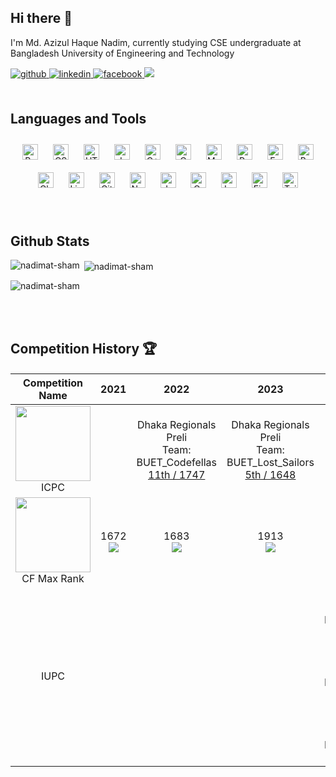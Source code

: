 ## Hi there 👋

I'm Md. Azizul Haque Nadim, currently studying CSE undergraduate at Bangladesh University of Engineering and Technology

<a href="https://github.com/nadimat-sham" target="_blank">
<img src="https://img.shields.io/badge/github-%2324292e.svg?&style=for-the-badge&logo=github&logoColor=white" alt=github style="margin-bottom: 5px;" />
</a>
<a href="https://linkedin.com/in/md-azizul-haque-nadim-848177269" target="_blank">
<img src="https://img.shields.io/badge/linkedin-%231E77B5.svg?&style=for-the-badge&logo=linkedin&logoColor=white" alt=linkedin style="margin-bottom: 5px;" />
</a>
<a href="https://www.facebook.com/azizul.haque.nadim.47" target="_blank">
<img src="https://img.shields.io/badge/facebook-%232E87FB.svg?&style=for-the-badge&logo=facebook&logoColor=white" alt=facebook style="margin-bottom: 5px;" />
</a>  
 <a href="https://codeforces.com/profile/nadim">
 	<img src="https://img.shields.io/badge/Codeforces-445f9d?style=for-the-badge&logo=Codeforces&logoColor=white"/>
 </a>
</br>
</br>

## Languages and Tools  
<div align="center">  
    <a href="https://reactjs.org/" target="_blank"><img style="margin: 10px" src="https://profilinator.rishav.dev/skills-assets/react-original-wordmark.svg" alt="React" height="25" /></a>  
    <a href="https://www.w3schools.com/css/" target="_blank"><img style="margin: 10px" src="https://profilinator.rishav.dev/skills-assets/css3-original-wordmark.svg" alt="CSS3" height="25" /></a>  
    <a href="https://en.wikipedia.org/wiki/HTML5" target="_blank"><img style="margin: 10px" src="https://profilinator.rishav.dev/skills-assets/html5-original-wordmark.svg" alt="HTML5" height="25" /></a>  
    <a href="https://www.javascript.com/" target="_blank"><img style="margin: 10px" src="https://profilinator.rishav.dev/skills-assets/javascript-original.svg" alt="JavaScript" height="25" /></a>  
    <a href="https://www.cplusplus.com/" target="_blank"><img style="margin: 10px" src="https://profilinator.rishav.dev/skills-assets/cplusplus-original.svg" alt="C++" height="25" /></a>  
    <a href="https://www.cprogramming.com/" target="_blank"><img style="margin: 10px" src="https://profilinator.rishav.dev/skills-assets/c-original.svg" alt="C" height="25" /></a>  
    <!-- <a href="https://www.docker.com/" target="_blank"><img style="margin: 10px" src="https://profilinator.rishav.dev/skills-assets/docker-original-wordmark.svg" alt="Docker" height="25" /></a>   -->
    <!-- <a href="https://www.typescriptlang.org/" target="_blank"><img style="margin: 10px" src="https://profilinator.rishav.dev/skills-assets/typescript-original.svg" alt="TypeScript" height="25" /></a>   -->
    <a href="https://www.mysql.com/" target="_blank"><img style="margin: 10px" src="https://profilinator.rishav.dev/skills-assets/mysql-original-wordmark.svg" alt="MySQL" height="25" /></a>  
    <a href="https://www.python.org/" target="_blank"><img style="margin: 10px" src="https://profilinator.rishav.dev/skills-assets/python-original.svg" alt="Python" height="25" /></a>  
    <a href="https://expressjs.com/" target="_blank"><img style="margin: 10px" src="https://profilinator.rishav.dev/skills-assets/express-original-wordmark.svg" alt="Express.js" height="25" /></a>  
    <a href="https://www.gnu.org/software/bash/" target="_blank"><img style="margin: 10px" src="https://profilinator.rishav.dev/skills-assets/gnu_bash-icon.svg" alt="Bash" height="25" /></a>  
    <!-- <a href="https://flask.palletsprojects.com/" target="_blank"><img style="margin: 10px" src="https://profilinator.rishav.dev/skills-assets/flask.png" alt="Flask" height="25" /></a>   -->
    <a href="https://www.chartjs.org/" target="_blank"><img style="margin: 10px" src="https://profilinator.rishav.dev/skills-assets/logo-title.svg" alt="Chart.js" height="25" /></a>  
    <a href="https://www.linux.org/" target="_blank"><img style="margin: 10px" src="https://profilinator.rishav.dev/skills-assets/linux-original.svg" alt="Linux" height="25" /></a>  
    <a href="https://github.com/" target="_blank"><img style="margin: 10px" src="https://profilinator.rishav.dev/skills-assets/git-scm-icon.svg" alt="Git" height="25" /></a>  
    <!-- <a href="https://www.arduino.cc/" target="_blank"><img style="margin: 10px" src="https://profilinator.rishav.dev/skills-assets/arduino.png" alt="Arduino" height="25" /></a>   -->
    <a href="https://nodejs.org/" target="_blank"><img style="margin: 10px" src="https://profilinator.rishav.dev/skills-assets/nodejs-original-wordmark.svg" alt="Node.js" height="25" /></a>  
    <!-- <a href="https://docs.spring.io/spring-framework/docs/3.0.x/reference/expressions.html#:~:text=The%20Spring%20Expression%20Language%20(SpEL,and%20basic%20string%20templating%20functionality." target="_blank"><img style="margin: 10px" src="https://profilinator.rishav.dev/skills-assets/springio-icon.svg" alt="Spring" height="25" /></a>   -->
    <!-- <a href="https://opencv.org/" target="_blank"><img style="margin: 10px" src="https://profilinator.rishav.dev/skills-assets/opencv-icon.svg" alt="OpenCV" height="25" /></a>   -->
    <a href="https://www.java.com/" target="_blank"><img style="margin: 10px" src="https://profilinator.rishav.dev/skills-assets/java-original-wordmark.svg" alt="Java" height="25" /></a>  
    <a href="https://www.oracle.com/in/index.html" target="_blank"><img style="margin: 10px" src="https://profilinator.rishav.dev/skills-assets/oracle-original.svg" alt="Oracle" height="25" /></a>  
    <!-- <a href="https://go.dev/" target="_blank"><img style="margin: 10px" src="https://profilinator.rishav.dev/skills-assets/go-original.svg" alt="Go" height="25" /></a>   -->
    <!-- <a href="https://www.postgresql.org/" target="_blank"><img style="margin: 10px" src="https://profilinator.rishav.dev/skills-assets/postgresql-original-wordmark.svg" alt="PostgreSQL" height="25" /></a>   -->
    <a href="https://www.latex-project.org/" target="_blank"><img style="margin: 10px" src="https://profilinator.rishav.dev/skills-assets/latex.png" alt="LaTeX" height="25" /></a>  
    <a href="https://www.figma.com/" target="_blank"><img style="margin: 10px" src="https://profilinator.rishav.dev/skills-assets/figma-icon.svg" alt="Figma" height="25" /></a>  
    <!-- <a href="https://pytorch.org/" target="_blank"><img style="margin: 10px" src="https://profilinator.rishav.dev/skills-assets/pytorch-icon.svg" alt="pytorch" height="25" /></a>   -->
    <a href="https://www.tailwindcss.com/" target="_blank"><img style="margin: 10px" src="https://profilinator.rishav.dev/skills-assets/tailwindcss.svg" alt="Tailwind CSS" height="25" /></a>  
    <!-- <a href="https://www.prisma.io/" target="_blank"><img style="margin: 10px" src="https://profilinator.rishav.dev/skills-assets/prisma.png" alt="Prisma" height="25" /></a>   -->
    </div>  
</br>
</br>

## Github Stats  
<p><img align="left" src="https://github-readme-stats.vercel.app/api/top-langs?username=nadimat-sham&show_icons=true&locale=en&layout=compact" alt="nadimat-sham" /></p>

<p>&nbsp;<img align="center" src="https://github-readme-stats.vercel.app/api?username=nadimat-sham&show_icons=true&locale=en" alt="nadimat-sham" /></p>

<p><img align="center" src="https://github-readme-streak-stats.herokuapp.com/?user=nadimat-sham&" alt="nadimat-sham" /></p>

<br/>  
<br/>  


## Competition History 🏆

<h5>
 

| Competition Name | 2021 | 2022 | 2023 | 2024 |
| :-----: | :----: | :----: | :----: | :----: |
| <img width="120px" src="https://www.hmc.edu/about-hmc/wp-content/uploads/sites/2/2019/01/icpc19.png" /> <br /> ICPC | |Dhaka Regionals Preli<br/> Team: BUET_Codefellas<br/>[11th / 1747](https://algo.codemarshal.org/contests/icpc-dhaka-20/standings) | Dhaka Regionals Preli<br/> Team: BUET_Lost_Sailors<br/>[5th / 1648](https://bapsoj.org/contests/icpc-preliminary-dhaka-site-2023/standings) |
| <img width="120px" src="https://codeforces.org/s/43476/images/codeforces-logo-with-telegram.png" /> <br />CF Max Rank | 1672<br/>  ![](https://img.shields.io/badge/-Expert-3262a8?style=flat)  | 1683<br /> ![](https://img.shields.io/badge/-Expert-3262a8?style=flat) | 1913 <br /> ![](https://img.shields.io/badge/-Candidate%20Master-a832a8?style=flat) | 1915<br/>  ![](https://img.shields.io/badge/-Candidate%20Master-a832a8?style=flat) |
| IUPC | | | |CUET IUPC 2024<br/> Team: BUET_Lost_Sailors<br/>[7th](https://toph.co/c/cuet-inter-university-codestorm-1-0/standings) <br /><br/>SUST IUPC 2024<br/> Team: BUET_Lost_Sailors<br/>[11th](https://toph.co/c/inter-university-sust-cse-carnival-2024/standings) <br/><br/>IUT IUPC 2024<br/> Team: BUET_Lost_Sailors<br/>[10th](https://toph.co/c/iut-11th-national-ict-fest-2024/standings)|

 </h5>

<!--
## Problem Solving Stats

| OJ | Username | Solve Count | Max Rating |
| -- | -------- | ----------- | ---------- |
| Codeforces | [Nadim](https://codeforces.com/profile/Nadim) | 1056 | 1913 |
| CodeChef | [nadim2](https://www.codechef.com/users/nadim2) | 104 | 2038 |
| AtCoder | [nadim___](https://atcoder.jp/users/nadim___) | 92 | 984 |
| LightOJ | [nadim](https://lightoj.com/user/azizul-haque-nadim) | 86 | - | 
| Toph | [Nadiim](https://toph.co/u/Nadiim) | 34 | 1672 |
| Vjudge | [nadim2](https://vjudge.net/user/nadim2) | 225 | - |
| CSES | [nadim59](https://cses.fi/user/112876) | 40 | - |

Last Updated: 09 May, 2024
-->

